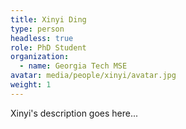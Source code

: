 ```yaml
---
title: Xinyi Ding
type: person
headless: true
role: PhD Student
organization: 
  - name: Georgia Tech MSE
avatar: media/people/xinyi/avatar.jpg
weight: 1
---
```

Xinyi's description goes here...

